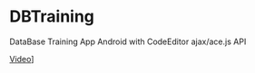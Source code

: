# DBTraining
DataBase Training App Android with CodeEditor ajax/ace.js API

[Video](https://youtu.be/WLY-_2YmV_E)]
